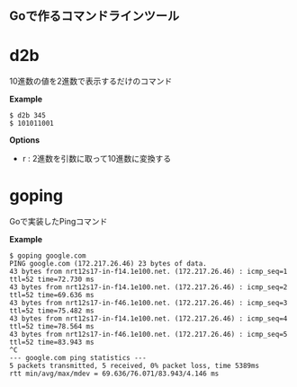 ## Goで作るコマンドラインツール

# d2b

10進数の値を2進数で表示するだけのコマンド

**Example**

    $ d2b 345
    $ 101011001

**Options**

- r : 2進数を引数に取って10進数に変換する

# goping

 Goで実装したPingコマンド
 
**Example**

    $ goping google.com                                                                                       
    PING google.com (172.217.26.46) 23 bytes of data.
    43 bytes from nrt12s17-in-f14.1e100.net. (172.217.26.46) : icmp_seq=1 ttl=52 time=72.730 ms
    43 bytes from nrt12s17-in-f14.1e100.net. (172.217.26.46) : icmp_seq=2 ttl=52 time=69.636 ms
    43 bytes from nrt12s17-in-f46.1e100.net. (172.217.26.46) : icmp_seq=3 ttl=52 time=75.482 ms
    43 bytes from nrt12s17-in-f14.1e100.net. (172.217.26.46) : icmp_seq=4 ttl=52 time=78.564 ms
    43 bytes from nrt12s17-in-f46.1e100.net. (172.217.26.46) : icmp_seq=5 ttl=52 time=83.943 ms
    ^C
    --- google.com ping statistics ---
    5 packets transmitted, 5 received, 0% packet loss, time 5389ms
    rtt min/avg/max/mdev = 69.636/76.071/83.943/4.146 ms
